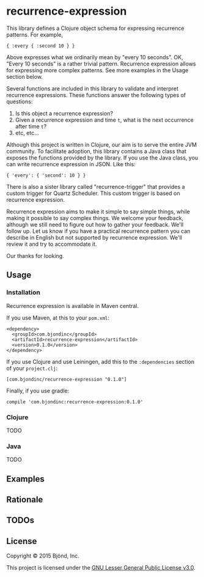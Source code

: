 # recurrence-expression

This library defines a Clojure object schema for expressing recurrence
patterns.  For example,

```
{ :every { :second 10 } }
```
Above expresses what we ordinarily mean by "every 10 seconds".  OK, "Every
10 seconds" is a rather trivial pattern.  Recurrence expression allows
for expressing more complex patterns.  See more examples in the Usage
section below.

Several functions are included in this library to validate and
interpret recurrence expressions.  These functions answer the
following types of questions:

1. Is this object a recurrence expression?
2. Given a recurrence expression and time `t`, what is the next
occurrence after time `t`?
3. etc, etc...

Although this project is written in Clojure, our aim is to serve the
entire JVM community.  To facilitate adoption, this library contains a
Java class that exposes the functions provided by the library.
If you use the Java class, you can write recurrence expression in
JSON.  Like this:

```
{ 'every': { 'second': 10 } }
```
There is also a sister library called "recurrence-trigger" that
provides a custom trigger for Quartz Scheduler.  This custom trigger
is based on recurrence expression.

Recurrence expression aims to make it simple to say simple things,
while making it possible to say complex things.  We welcome your
feedback, although we still need to figure out how to gather your
feedback.  We'll follow up.  Let us know if you have a practical
recurrence pattern you can describe in English but not supported by
recurrence expression.  We'll review it and try to accommodate it.

Our thanks for looking.

## Usage

### Installation

Recurrence expression is available in Maven central.

If you use Maven, at this to your `pom.xml`:

```
<dependency>
  <groupId>com.bjondinc</groupId>
  <artifactId>recurrence-expression</artifactId>
  <version>0.1.0</version>
</dependency>
```

If you use Clojure and use Leiningen, add this to the `:dependencies`
section of your `project.clj`:

```
[com.bjondinc/recurrence-expression "0.1.0"]
```

Finally, if you use gradle:

```
compile 'com.bjondinc:recurrence-expression:0.1.0'
```

### Clojure

TODO

### Java

TODO

## Examples

## Rationale

## TODOs

## License

Copyright &copy; 2015 Bjönd, Inc.

This project is licensed under the [GNU Lesser General Public License v3.0][license].

[license]: http://www.gnu.org/licenses/lgpl-3.0.txt
